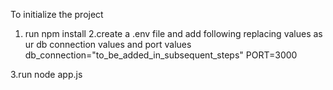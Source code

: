 To initialize the project 
1. run npm install
2.create a .env file and add following replacing values as ur db connection values and port values
  db_connection="to_be_added_in_subsequent_steps"
  PORT=3000

3.run node app.js 